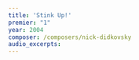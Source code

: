 ```yaml
---
title: 'Stink Up!'
premier: "1"
year: 2004
composer: /composers/nick-didkovsky
audio_excerpts: 
---
```

